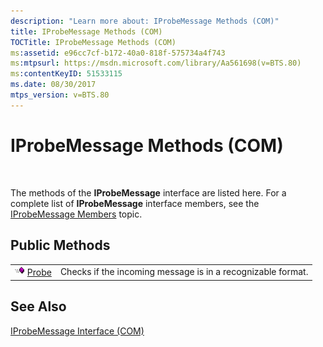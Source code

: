 ```yaml
---
description: "Learn more about: IProbeMessage Methods (COM)"
title: IProbeMessage Methods (COM)
TOCTitle: IProbeMessage Methods (COM)
ms:assetid: e96cc7cf-b172-40a0-818f-575734a4f743
ms:mtpsurl: https://msdn.microsoft.com/library/Aa561698(v=BTS.80)
ms:contentKeyID: 51533115
ms.date: 08/30/2017
mtps_version: v=BTS.80
---
```


# IProbeMessage Methods (COM)

 

The methods of the **IProbeMessage** interface are listed here. For a complete list of **IProbeMessage** interface members, see the [IProbeMessage Members](iprobemessage-members-com.md) topic.

## Public Methods

<table>
<tbody>
<tr class="odd">
<td><img src="images/Aa562050.7398304a-180c-45ff-98a9-894581a54aa5(BTS.80).jpeg" /> <a href="iprobemessage-probe-method-com.md">Probe</a></td>
<td>Checks if the incoming message is in a recognizable format.</td>
</tr>
</tbody>
</table>


## See Also

[IProbeMessage Interface (COM)](iprobemessage-interface-com.md)

